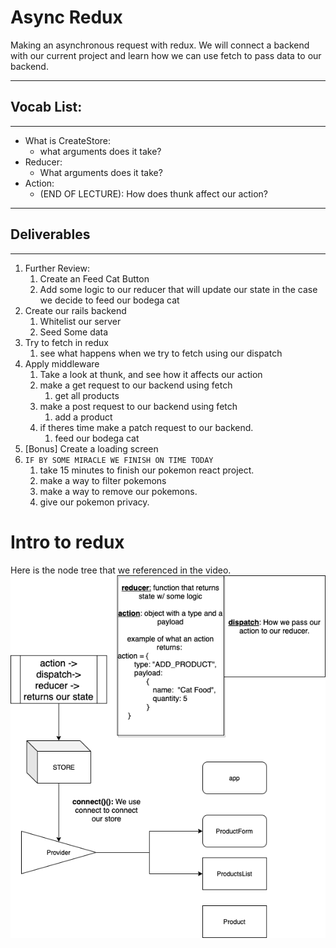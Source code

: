 # Async Redux
Making an asynchronous request with redux. We will connect a backend with our current project and learn how we can use fetch to pass data to our backend.

---
## Vocab List: 
---
- What is CreateStore: 
    - what arguments does it take? 
- Reducer:
    - What arguments does it take? 
- Action:
    - (END OF LECTURE): How does thunk affect our action?
---
## Deliverables
---
1. Further Review:
    1. Create an Feed Cat Button
    1. Add some logic to our reducer that will update our state in the case we decide to feed our bodega cat
1. Create our rails backend
    1. Whitelist our server
    1. Seed Some data
1. Try to fetch in redux
    1. see what happens when we try to fetch using our dispatch
1. Apply middleware
    1. Take a look at thunk, and see how it affects our action
    1. make a get request to our backend using fetch
        1. get all products
    1. make a post request to our backend using fetch
        1. add a product
    1. if theres time make a patch request to our backend.
        1. feed our bodega cat
1. [Bonus] Create a loading screen
1. `IF BY SOME MIRACLE WE FINISH ON TIME TODAY`
    1. take 15 minutes to finish our pokemon react project. 
    1. make a way to filter pokemons
    1. make a way to remove our pokemons.
    1. give our pokemon privacy. 



# Intro to redux

Here is the node tree that we referenced in the video.
<img src="./NodeTree.png" />